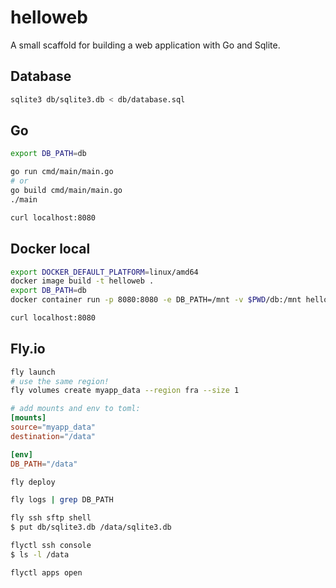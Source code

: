 # helloweb
A small scaffold for building a web application with Go and Sqlite.


## Database
```sh
sqlite3 db/sqlite3.db < db/database.sql
```

## Go
```sh
export DB_PATH=db

go run cmd/main/main.go
# or
go build cmd/main/main.go
./main

curl localhost:8080
```

## Docker local
```sh
export DOCKER_DEFAULT_PLATFORM=linux/amd64
docker image build -t helloweb .
export DB_PATH=db
docker container run -p 8080:8080 -e DB_PATH=/mnt -v $PWD/db:/mnt helloweb

curl localhost:8080
```

## Fly.io
```sh
fly launch
# use the same region!
fly volumes create myapp_data --region fra --size 1
```

```toml
# add mounts and env to toml:
[mounts]
source="myapp_data"
destination="/data"

[env]
DB_PATH="/data"
```

```sh
fly deploy

fly logs | grep DB_PATH

fly ssh sftp shell
$ put db/sqlite3.db /data/sqlite3.db

flyctl ssh console
$ ls -l /data

flyctl apps open
```